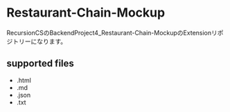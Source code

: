 # Restaurant-Chain-Mockup
RecursionCSのBackendProject4_Restaurant-Chain-MockupのExtensionリポジトリーになります。

## supported files
- .html
- .md
- .json
- .txt